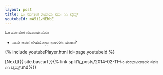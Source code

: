 ```yaml
---
layout: post
title: ಓಂ ಸರ್ವತಂಗ ರೂಪಾಯ ನಮಃ ೧೧ ಟೈಮ್ಸ್
youtubeId: mW5i1vNEhbE
---
```

 
 
 ಓಂ ಸರ್ವತಂಗ ರೂಪಾಯ ನಮಃ  
 
 -  ನಾನು ಅವರ ದೇಹದ ಎಲ್ಲಾ ಭಾಗಗಳು ಯಾರು? 
 
  
 
  
 
 
 
 
 
 


{% include youtubePlayer.html id=page.youtubeId %}
 
[Next]({{ site.baseurl }}{% link  split1/_posts/2014-02-11-ಓಂ ತುಂಭಾವೀಣಾಯ ನಮಃ ೧೧ ಟೈಮ್ಸ್.md%})
 
